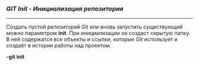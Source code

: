 ### ***GIT Init - Инициализация репозитория***

---
Создать пустой репозиторий *Git* или вновь запустить  существующий можно параметром **init**. При инициализации он создаст скрытую папку. В ней содержатся все объекты и ссылки, которые *Git* использует и создаёт в истории работы над проектом.

**-git init**
